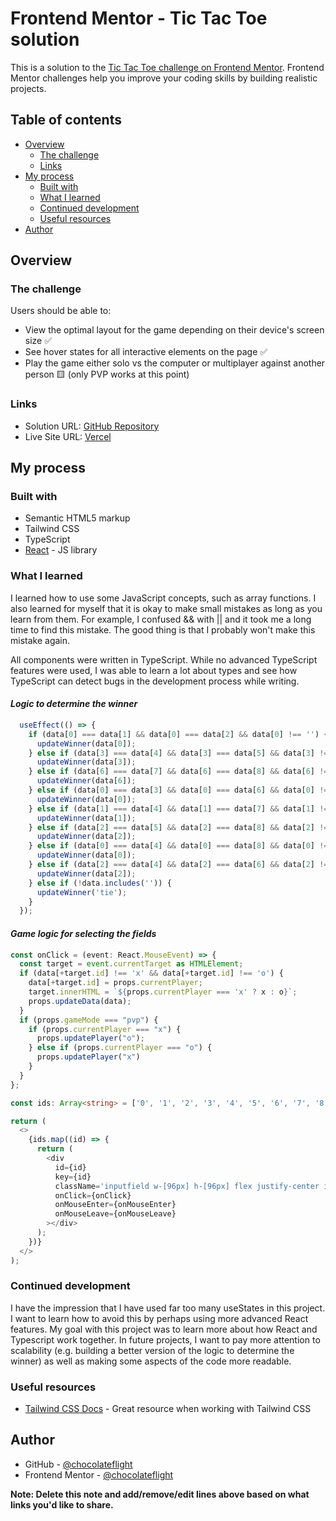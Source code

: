 # Frontend Mentor - Tic Tac Toe solution

This is a solution to the [Tic Tac Toe challenge on Frontend Mentor](https://www.frontendmentor.io/challenges/tic-tac-toe-game-Re7ZF_E2v). Frontend Mentor challenges help you improve your coding skills by building realistic projects. 

## Table of contents

- [Overview](#overview)
  - [The challenge](#the-challenge)
  - [Links](#links)
- [My process](#my-process)
  - [Built with](#built-with)
  - [What I learned](#what-i-learned)
  - [Continued development](#continued-development)
  - [Useful resources](#useful-resources)
- [Author](#author)


## Overview

### The challenge

Users should be able to:

- View the optimal layout for the game depending on their device's screen size ✅
- See hover states for all interactive elements on the page ✅
- Play the game either solo vs the computer or multiplayer against another person 🟨 (only PVP works at this point)


### Links

- Solution URL: [GitHub Repository](https://github.com/chocolateflight/react-tic-tac-toe)
- Live Site URL: [Vercel](https://react-tic-tac-toe-chocolateflight.vercel.app/)

## My process

### Built with

- Semantic HTML5 markup
- Tailwind CSS
- TypeScript
- [React](https://reactjs.org/) - JS library

### What I learned

I learned how to use some JavaScript concepts, such as array functions. I also learned for myself that it is okay to make small mistakes as long as you learn from them. For example, I confused && with || and it took me a long time to find this mistake. The good thing is that I probably won't make this mistake again. 

All components were written in TypeScript.  While no advanced TypeScript features were used, I was able to learn a lot about types and see how TypeScript can detect bugs in the development process while writing.


#### *Logic to determine the winner*

```ts
  useEffect(() => {
    if (data[0] === data[1] && data[0] === data[2] && data[0] !== '') {
      updateWinner(data[0]);
    } else if (data[3] === data[4] && data[3] === data[5] && data[3] !== '') {
      updateWinner(data[3]);
    } else if (data[6] === data[7] && data[6] === data[8] && data[6] !== '') {
      updateWinner(data[6]);
    } else if (data[0] === data[3] && data[0] === data[6] && data[0] !== '') {
      updateWinner(data[0]);
    } else if (data[1] === data[4] && data[1] === data[7] && data[1] !== '') {
      updateWinner(data[1]);
    } else if (data[2] === data[5] && data[2] === data[8] && data[2] !== '') {
      updateWinner(data[2]);
    } else if (data[0] === data[4] && data[0] === data[8] && data[0] !== '') {
      updateWinner(data[0]);
    } else if (data[2] === data[4] && data[2] === data[6] && data[2] !== '') {
      updateWinner(data[2]);
    } else if (!data.includes('')) {
      updateWinner('tie');
    }
  });
```

#### *Game logic for selecting the fields*
```ts
const onClick = (event: React.MouseEvent) => {
  const target = event.currentTarget as HTMLElement;
  if (data[+target.id] !== 'x' && data[+target.id] !== 'o') {
    data[+target.id] = props.currentPlayer;
    target.innerHTML = `${props.currentPlayer === 'x' ? x : o}`;
    props.updateData(data);
  }
  if (props.gameMode === "pvp") {
    if (props.currentPlayer === "x") {
      props.updatePlayer("o");
    } else if (props.currentPlayer === "o") {
      props.updatePlayer("x")
    }
  }
};

const ids: Array<string> = ['0', '1', '2', '3', '4', '5', '6', '7', '8'];

return (
  <>
    {ids.map((id) => {
      return (
        <div
          id={id}
          key={id}
          className='inputfield w-[96px] h-[96px] flex justify-center items-center bg-greenLight col-span-1 rounded-lg shadow-darkest px-[28px] py-[24px] md:h-[140px] md:w-[140px]'
          onClick={onClick}
          onMouseEnter={onMouseEnter}
          onMouseLeave={onMouseLeave}
        ></div>
      );
    })}
  </>
);

```

### Continued development

I have the impression that I have used far too many useStates in this project. I want to learn how to avoid this by perhaps using more advanced React features. My goal with this project was to learn more about how React and Typescript work together. In future projects, I want to pay more attention to scalability (e.g. building a better version of the logic to determine the winner) as well as making some aspects of the code more readable. 

### Useful resources

- [Tailwind CSS Docs](https://tailwindcss.com/docs/installation) - Great resource when working with Tailwind CSS

## Author

- GitHub - [@chocolateflight](https://github.com/chocolateflight)
- Frontend Mentor - [@chocolateflight](https://www.frontendmentor.io/profile/chocolateflight)

**Note: Delete this note and add/remove/edit lines above based on what links you'd like to share.**